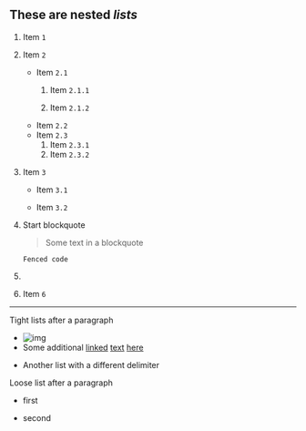 These are __nested__ *lists*
---

1. Item `1`

2. Item `2`
   - Item `2.1`
      1. Item `2.1.1`

      2. Item `2.1.2`
   - Item `2.2`
   - Item `2.3`
      1. Item `2.3.1`
      2. Item `2.3.2`

3. Item `3`

   - Item `3.1`

   - Item `3.2`

4. Start blockquote

   > Some text in a blockquote

   ```
   Fenced code
   ```

5. 

6. Item `6`

---

Tight lists after a paragraph

- ![img](http://google.com)
- Some additional [linked][1] [text][2] [here](<>)

+ Another list with a different delimiter

Loose list after a paragraph

- first

- second

[1]: http://google.com/ "Google"
[2]: http://spec.commonmark.org/dingus/

